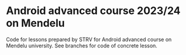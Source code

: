 # Android advanced course 2023/24 on Mendelu
Code for lessons prepared by STRV for Android advanced course on Mendelu university. See branches for code of concrete lesson.
